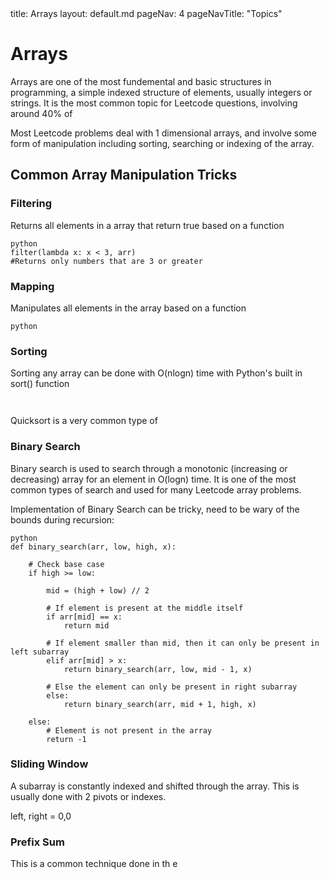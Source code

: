 <frontmatter>
  title: Arrays
  layout: default.md
  pageNav: 4
  pageNavTitle: "Topics"
</frontmatter>

<br>

# Arrays

Arrays are one of the most fundemental and basic structures in programming, a simple indexed structure of elements, usually integers or strings. It is the most common topic for Leetcode questions, involving around 40% of 

Most Leetcode problems deal with 1 dimensional arrays, and involve some form of manipulation including sorting, searching or indexing of the array.


## Common Array Manipulation Tricks

### Filtering
Returns all elements in a array that return true based on a function

```
python
filter(lambda x: x < 3, arr)
#Returns only numbers that are 3 or greater
```

### Mapping
Manipulates all elements in the array based on a function
```
python

```

### Sorting
Sorting any array can be done with O(nlogn) time with Python's built in sort() function

```


```

Quicksort is a very common type of 


### Binary Search
Binary search is used to search through a monotonic (increasing or decreasing) array for an element in O(logn) time. It is one of the most common types of search and used for many Leetcode array problems.

Implementation of Binary Search can be tricky, need to be wary of the bounds during recursion:

```
python
def binary_search(arr, low, high, x):
 
    # Check base case
    if high >= low:
 
        mid = (high + low) // 2
 
        # If element is present at the middle itself
        if arr[mid] == x:
            return mid
 
        # If element smaller than mid, then it can only be present in left subarray
        elif arr[mid] > x:
            return binary_search(arr, low, mid - 1, x)
 
        # Else the element can only be present in right subarray
        else:
            return binary_search(arr, mid + 1, high, x)
 
    else:
        # Element is not present in the array
        return -1
```


### Sliding Window

A subarray is constantly indexed and shifted through the array. This is usually done with 2 pivots or indexes. 

left, right = 0,0

### Prefix Sum

This is a common technique done in th e